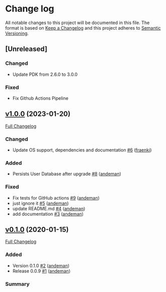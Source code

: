 # Change log
All notable changes to this project will be documented in this file.
The format is based on [Keep a Changelog](http://keepachangelog.com/en/1.0.0/)
and this project adheres to [Semantic Versioning](http://semver.org/spec/v2.0.0.html).

## [Unreleased]

### Changed
* Update PDK from 2.6.0 to 3.0.0

### Fixed
* Fix Github Actions Pipeline

## [v1.0.0](https://github.com/andeman/puppet-baculaweb/tree/v1.0.0) (2023-01-20)

[Full Changelog](https://github.com/andeman/puppet-baculaweb/compare/v0.1.0...v1.0.0)

### Changed

- Update OS support, dependencies and documentation [\#6](https://github.com/andeman/puppet-baculaweb/pull/6) ([fraenki](https://github.com/fraenki))

### Added

- Persists User Database after upgrade [\#8](https://github.com/andeman/puppet-baculaweb/pull/8) ([andeman](https://github.com/andeman))

### Fixed

- Fix tests for GitHub actions [\#9](https://github.com/andeman/puppet-baculaweb/pull/9) ([andeman](https://github.com/andeman))
- just ignore it [\#5](https://github.com/andeman/puppet-baculaweb/pull/5) ([andeman](https://github.com/andeman))
- update README.md [\#4](https://github.com/andeman/puppet-baculaweb/pull/4) ([andeman](https://github.com/andeman))
- add documentation [\#3](https://github.com/andeman/puppet-baculaweb/pull/3) ([andeman](https://github.com/andeman))

## [v0.1.0](https://github.com/andeman/puppet-baculaweb/tree/v0.1.0) (2020-01-15)

[Full Changelog](https://github.com/andeman/puppet-baculaweb/compare/86f97e742734dc7ad4dfa5c45d2ecb6f8722771b...v0.1.0)

### Added

- Version 0.1.0 [\#2](https://github.com/andeman/puppet-baculaweb/pull/2) ([andeman](https://github.com/andeman))
- Release 0.0.9 [\#1](https://github.com/andeman/puppet-baculaweb/pull/1) ([andeman](https://github.com/andeman))


### Summary


[v2.0.0]: https://github.com/andeman/puppet-baculaweb/compare/v1.0.0...v2.0.0
[v1.0.0]: https://github.com/andeman/puppet-baculaweb/compare/v0.1.0...v1.0.0
